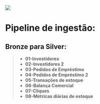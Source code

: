 <img src="https://files.training.databricks.com/images/Apache-Spark-Logo_TM_200px.png" style="float: left: margin: 20px"/>


# Pipeline de ingestão: 


##  **Bronze para Silver:**

>  * **01-Investidores**
>  * **02-Investidores 2**
>  * **03-Pedidos de Empréstimo**
>  * **04-Pedidos de Empréstimo 2**
>  * **05-Transações de estoque**
>  * **06-Balança Comercial**
>  * **07-Cliques**
>  * **08-Métricas diárias de estoque**

